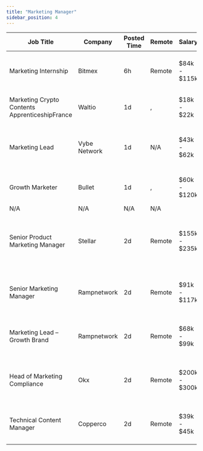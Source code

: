 ```yaml
---
title: "Marketing Manager"
sidebar_position: 4
---
```


| Job Title | Company | Posted Time | Remote | Salary | Tags | Apply Link |
|-----------|---------|-------------|--------|--------|------|------------|
| Marketing Internship | Bitmex | 6h | Remote | $84k - $115k | intern, entry level, marketing, non tech, crypto | [Apply](https://web3.career/marketing-internship-bitmex/94275) |
| Marketing Crypto Contents ApprenticeshipFrance | Waltio | 1d | , | $18k - $22k | france, marketing, non tech, crypto | [Apply](https://web3.career/marketing-crypto-contents-apprenticeship-france-waltio/105276) |
| Marketing Lead | Vybe Network | 1d | N/A | $43k - $62k | lead, marketing lead, marketing, non tech, blockchain | [Apply](https://web3.career/marketing-lead-vybenetwork/105269) |
| Growth Marketer | Bullet | 1d | , | $60k - $120k | growth, marketing, non tech, crypto, defi | [Apply](https://web3.career/growth-marketer-bullet/105268) |
| N/A | N/A | N/A | N/A |  |  | [Apply](https://web3.career/metana) |
| Senior Product Marketing Manager | Stellar | 2d | Remote | $155k - $235k | marketing manager, marketing, non tech, product marketing, senior | [Apply](https://web3.career/senior-product-marketing-manager-stellar/105241) |
| Senior Marketing Manager | Rampnetwork | 2d | Remote | $91k - $117k | marketing manager, marketing, non tech, senior, blockchain | [Apply](https://web3.career/senior-marketing-manager-rampnetwork/104616) |
| Marketing Lead – Growth Brand | Rampnetwork | 2d | Remote | $68k - $99k | growth, brand, lead, marketing lead, marketing | [Apply](https://web3.career/marketing-lead-growth-brand-rampnetwork/104615) |
| Head of Marketing Compliance | Okx | 2d | Remote | $200k - $300k | compliance, non tech, head of marketing, marketing, executive | [Apply](https://web3.career/head-of-marketing-compliance-okx/104605) |
| Technical Content Manager | Copperco | 2d | Remote | $39k - $45k | marketing, non tech, copywriting, blockchain, defi | [Apply](https://web3.career/technical-content-manager-copperco/104049) |
